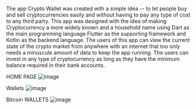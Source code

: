 The app Crypto Wallet was created with a simple idea -- to let people buy and sell cryptocurrencies easily and without having to pay any type of cost to any third party. This app was designed with the idea of making Cryptocurrency a more widely known and a household name using Dart as the main programming language Flutter as the supporting framework and Kotlin as the backend language. The users of this app can view the current state of the crypto market from anywhere with an internet that too only needs a minuscule amount of data to keep the app running. The users can invest in any type of cryptocurrency as long as they have the minimum balance required in their bank accounts.

HOME PAGE
![image](https://user-images.githubusercontent.com/66225746/172006982-789821db-7729-4198-b68a-f61d6394a57a.png)


Wallets
![image](https://user-images.githubusercontent.com/66225746/172007028-a6376076-948a-4453-9752-f55cdf190e40.png)


Bitcoin WALLETS
![image](https://user-images.githubusercontent.com/66225746/172007106-e47cf2a7-a53b-4ff8-9856-55ca589ecc92.png)
